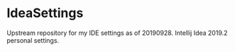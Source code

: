 # IdeaSettings
Upstream repository for my IDE settings as of 20190928.
Intellij Idea 2019.2 personal settings.
